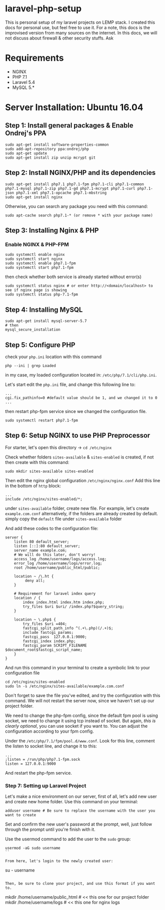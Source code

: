# laravel-php-setup
This is personal setup of my laravel projects on LEMP stack.
I created this docs for personal use, but feel free to use it.
For a note, this docs is the improvised version from many sources on the internet.
In this docs, we will not discuss about firewall & other security stuffs. Ask

# Requirements
- NGINX
- PHP 7.1
- Laravel 5.4
- MySQL 5.*

# Server Installation: Ubuntu 16.04
## Step 1: Install general packages & Enable Ondrej's PPA
```
sudo apt-get install software-properties-common
sudo add-apt-repository ppa:ondrej/php
sudo apt-get update
sudo apt-get install zip unzip mcrypt git
```

## Step 2: Install NGINX/PHP and its dependencies
```
sudo apt-get install php7.1 php7.1-fpm php7.1-cli php7.1-common php7.1-mysql php7.1-zip php7.1-gd php7.1-mcrypt php7.1-curl php7.1-json php7.1-xml php7.1-opcache php7.1-mbstring
sudo apt-get install nginx

```
Otherwise, you can search any package you need with this command:
```
sudo apt-cache search php7.1-* (or remove * with your package name)
```

## Step 3: Installing Nginx & PHP
### Enable NGINX & PHP-FPM
```
sudo systemctl enable nginx
sudo systemctl start nginx
sudo systemctl enable php7.1-fpm
sudo systemctl start php7.1-fpm
```
then check whether both service is already started without error(s)
```
sudo systemctl status nginx # or enter http://<domain/localhost> to see if nginx page is showing
sudo systemctl status php-7.1-fpm
```

## Step 4: Installing MySQL
```
sudo apt-get install mysql-server-5.7
# then
mysql_secure_installation
```

## Step 5: Configure PHP
check your `php.ini` location with this command
```
php --ini | grep Loaded
```
in my case, my loaded configuration located in: `/etc/php/7.1/cli/php.ini`. 

Let's start edit the `php.ini` file, and change this following line to:
```
...
cgi.fix_pathinfo=0 #default value should be 1, and we changed it to 0
...
```
then restart php-fpm service since we changed the configuration file.
```
sudo systemctl restart php7.1-fpm
```

## Step 6: Setup NGINX to use PHP Preprocessor
For starter, let's open this directory -> `cd /etc/nginx`

Check whether folders `sites-available` & `sites-enabled` is created, if not then create with this command:
```
sudo mkdir sites-available sites-enabled
```
Then edit the nginx global configuration `/etc/nginx/nginx.conf`
Add this line in the bottom of `http` block:
```
...
include /etc/nginx/sites-enabled/*;
```
under `sites-available` folder, create new file. For example, let's create `example.com.conf`
alternatively, if the folders are already created by default. simply copy the `default` file under `sites-available` folder

And add these codes to the configuration file:
```
server {
    listen 80 default_server;
    listen [::]:80 default_server;
    server_name example.com;
    # We will do this later, don't worry!
    access_log /home/username/logs/access.log;
    error_log /home/username/logs/error.log;
    root /home/username/public_html/public;

    location ~ /\.ht {
         deny all;
    }
	
	# Requirement for laravel index query
    location / {
        index index.html index.htm index.php;
        try_files $uri $uri/ /index.php?$query_string;
    }

    location ~ \.php$ {
        try_files $uri =404;
        fastcgi_split_path_info ^(.+\.php)(/.+)$;
        include fastcgi_params;
        fastcgi_pass  127.0.0.1:9000;
        fastcgi_index index.php;
        fastcgi_param SCRIPT_FILENAME $document_root$fastcgi_script_name;
    }
}
```
And run this command in your terminal to create a symbolic link to your configuration file
```
cd /etc/nginx/sites-enabled
sudo ln -s /etc/nginx/sites-available/example.com.conf
```
Don't forget to save the file you've edited, and try the configuration with this command.
We will not restart the server now, since we haven't set up our project folder.

We need to change the php-fpm config, since the default fpm pool is using socket, we need to change
it using tcp instead of socket. But again, *this is clearly optional*, you can use socket if you want to.
You can adjust the configuration according to your fpm config.

Under the `/etc/php/7.1/fpm/pool.d/www.conf`.
Look for this line, comment the listen to socket line, and change it to this:

```
...
;listen = /run/php/php7.1-fpm.sock
listen = 127.0.0.1:9000

```

And restart the php-fpm service.

### Step 7: Setting up Laravel Project

Let's make a nice environment on our server, first of all, let's add new user and create new home folder.
Use this command on your terminal:

```
adduser username # Be sure to replace the username with the user you want to create
```

Set and confirm the new user's password at the prompt, well, just follow through the prompt until you're finish with it.

Use the usermod command to add the user to the `sudo` group:
```
usermod -aG sudo username
``

From here, let's login to the newly created user:

```
su - username
```

Then, be sure to clone your project, and use this format if you want to.
```
mkdir /home/username/public_html # << this one for our project folder
mkdir /home/username/logs # << this one for nginx logs
```

